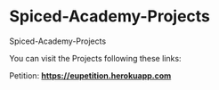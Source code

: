 # Spiced-Academy-Projects
Spiced-Academy-Projects


You can visit the Projects following these links:

Petition: **https://eupetition.herokuapp.com**
